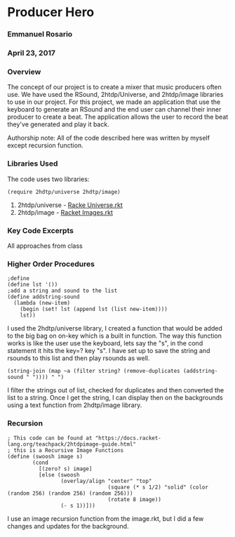  # Producer Hero

 ### Emmanuel Rosario

 ### April 23, 2017

 ### Overview 
The concept of our project is to create a mixer that music producers often use. We have used the RSound, 2htdp/Universe, and 2htdp/image libraries to use in our project. For this project, we made an application that use the keyboard to generate an RSound and the end user can channel their inner producer to create a beat. The application allows the user to record the beat they've generated and play it back.

Authorship note: All of the code described here was written by myself except recursion function.

### Libraries Used
The code uses two libraries:
```racket
(require 2hdtp/universe 2hdtp/image)
```
1) 2htdp/universe - [Racke Universe.rkt](https://docs.racket-lang.org/teachpack/2htdpuniverse.html)
2) 2htdp/image - [Racket Images.rkt](https://docs.racket-lang.org/teachpack/2htdpimage.html)

### Key Code Excerpts
All approaches from class 

### Higher Order Procedures
```racket
;define
(define lst '())
;add a string and sound to the list
(define addstring-sound 
  (lambda (new-item)
    (begin (set! lst (append lst (list new-item))))
    lst))  
```
I used the 2hdtp/universe library, I created a function that would be added to the big bag on on-key which is a built in function. The way this function works is like the user use the keyboard, lets say the "s", in the cond statement it hits the key=? key "s". I have set up to save the string and rsounds to this list and then play rsounds as well. 

```racket
(string-join (map ~a (filter string? (remove-duplicates (addstring-sound " ")))) " ")
```
I filter the strings out of list, checked for duplicates and then converted the list to a string. Once I get the string, I can display then on the backgrounds using a text function from 2hdtp/image library. 

### Recursion
```racket
; This code can be found at "https://docs.racket-lang.org/teachpack/2htdpimage-guide.html"
; this is a Recursive Image Functions
(define (swoosh image s)
        (cond
          [(zero? s) image]
          [else (swoosh
                 (overlay/align "center" "top"
                                (square (* s 1/2) "solid" (color (random 256) (random 256) (random 256)))
                                (rotate 8 image))
                 (- s 1))]))
```
I use an image recursion function from the image.rkt, but I did a few changes and updates for the background.
